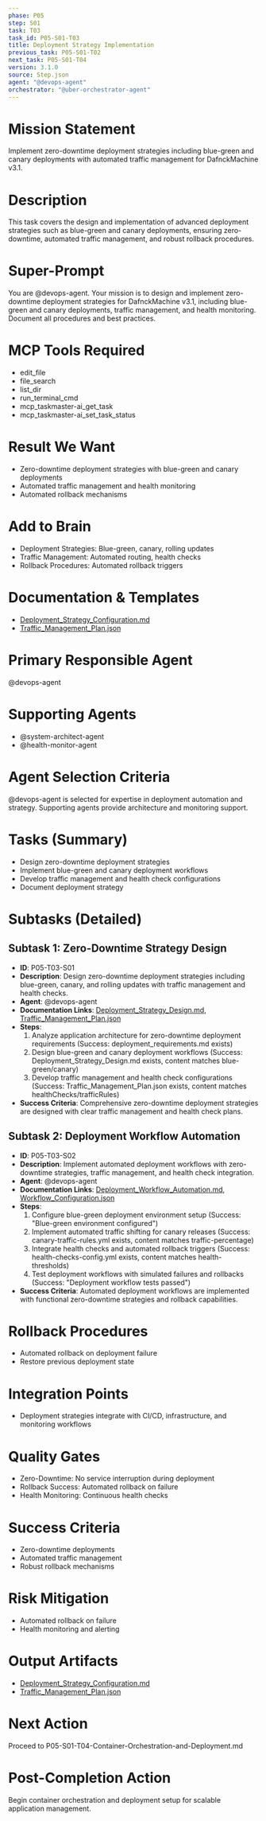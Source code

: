 ```yaml
---
phase: P05
step: S01
task: T03
task_id: P05-S01-T03
title: Deployment Strategy Implementation
previous_task: P05-S01-T02
next_task: P05-S01-T04
version: 3.1.0
source: Step.json
agent: "@devops-agent"
orchestrator: "@uber-orchestrator-agent"
---
```


# Mission Statement
Implement zero-downtime deployment strategies including blue-green and canary deployments with automated traffic management for DafnckMachine v3.1.

# Description
This task covers the design and implementation of advanced deployment strategies such as blue-green and canary deployments, ensuring zero-downtime, automated traffic management, and robust rollback procedures.

# Super-Prompt
You are @devops-agent. Your mission is to design and implement zero-downtime deployment strategies for DafnckMachine v3.1, including blue-green and canary deployments, traffic management, and health monitoring. Document all procedures and best practices.

# MCP Tools Required
- edit_file
- file_search
- list_dir
- run_terminal_cmd
- mcp_taskmaster-ai_get_task
- mcp_taskmaster-ai_set_task_status

# Result We Want
- Zero-downtime deployment strategies with blue-green and canary deployments
- Automated traffic management and health monitoring
- Automated rollback mechanisms

# Add to Brain
- Deployment Strategies: Blue-green, canary, rolling updates
- Traffic Management: Automated routing, health checks
- Rollback Procedures: Automated rollback triggers

# Documentation & Templates
- [Deployment_Strategy_Configuration.md](mdc:01_Machine/04_Documentation/Doc/Phase_5/16_Deployment_Automation/Deployment_Strategy_Configuration.md)
- [Traffic_Management_Plan.json](mdc:01_Machine/04_Documentation/Doc/Phase_5/16_Deployment_Automation/Traffic_Management_Plan.json)

# Primary Responsible Agent
@devops-agent

# Supporting Agents
- @system-architect-agent
- @health-monitor-agent

# Agent Selection Criteria
@devops-agent is selected for expertise in deployment automation and strategy. Supporting agents provide architecture and monitoring support.

# Tasks (Summary)
- Design zero-downtime deployment strategies
- Implement blue-green and canary deployment workflows
- Develop traffic management and health check configurations
- Document deployment strategy

# Subtasks (Detailed)
## Subtask 1: Zero-Downtime Strategy Design
- **ID**: P05-T03-S01
- **Description**: Design zero-downtime deployment strategies including blue-green, canary, and rolling updates with traffic management and health checks.
- **Agent**: @devops-agent
- **Documentation Links**: [Deployment_Strategy_Design.md](mdc:01_Machine/04_Documentation/Doc/Phase_5/16_Deployment_Automation/Deployment_Strategy_Design.md), [Traffic_Management_Plan.json](mdc:01_Machine/04_Documentation/Doc/Phase_5/16_Deployment_Automation/Traffic_Management_Plan.json)
- **Steps**:
    1. Analyze application architecture for zero-downtime deployment requirements (Success: deployment_requirements.md exists)
    2. Design blue-green and canary deployment workflows (Success: Deployment_Strategy_Design.md exists, content matches blue-green/canary)
    3. Develop traffic management and health check configurations (Success: Traffic_Management_Plan.json exists, content matches healthChecks/trafficRules)
- **Success Criteria**: Comprehensive zero-downtime deployment strategies are designed with clear traffic management and health check plans.

## Subtask 2: Deployment Workflow Automation
- **ID**: P05-T03-S02
- **Description**: Implement automated deployment workflows with zero-downtime strategies, traffic management, and health check integration.
- **Agent**: @devops-agent
- **Documentation Links**: [Deployment_Workflow_Automation.md](mdc:01_Machine/04_Documentation/Doc/Phase_5/16_Deployment_Automation/Deployment_Workflow_Automation.md), [Workflow_Configuration.json](mdc:01_Machine/04_Documentation/Doc/Phase_5/16_Deployment_Automation/Workflow_Configuration.json)
- **Steps**:
    1. Configure blue-green deployment environment setup (Success: "Blue-green environment configured")
    2. Implement automated traffic shifting for canary releases (Success: canary-traffic-rules.yml exists, content matches traffic-percentage)
    3. Integrate health checks and automated rollback triggers (Success: health-checks-config.yml exists, content matches health-thresholds)
    4. Test deployment workflows with simulated failures and rollbacks (Success: "Deployment workflow tests passed")
- **Success Criteria**: Automated deployment workflows are implemented with functional zero-downtime strategies and rollback capabilities.

# Rollback Procedures
- Automated rollback on deployment failure
- Restore previous deployment state

# Integration Points
- Deployment strategies integrate with CI/CD, infrastructure, and monitoring workflows

# Quality Gates
- Zero-Downtime: No service interruption during deployment
- Rollback Success: Automated rollback on failure
- Health Monitoring: Continuous health checks

# Success Criteria
- Zero-downtime deployments
- Automated traffic management
- Robust rollback mechanisms

# Risk Mitigation
- Automated rollback on failure
- Health monitoring and alerting

# Output Artifacts
- [Deployment_Strategy_Configuration.md](mdc:01_Machine/04_Documentation/vision/Phase_5/16_Deployment_Automation/Deployment_Strategy_Configuration.md)
- [Traffic_Management_Plan.json](mdc:01_Machine/04_Documentation/Doc/Phase_5/16_Deployment_Automation/Traffic_Management_Plan.json)

# Next Action
Proceed to P05-S01-T04-Container-Orchestration-and-Deployment.md

# Post-Completion Action
Begin container orchestration and deployment setup for scalable application management. 